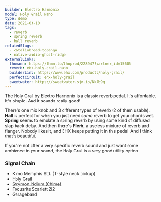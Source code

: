 ```yaml
---
builder: Electro Harmonix
model: Holy Grail Nano
type: demo
date: 2021-03-10
tags:
  - reverb
  - spring reverb
  - hall reverb
relatedSlugs:
  - catalinbread-topanga
  - native-audio-ghost-ridge
externalLinks:
  thomann: https://thmn.to/thoprod/228947?partner_id=15606
  reverb: ehx-holy-grail-nano
  builderLink: https://www.ehx.com/products/holy-grail/
  perfectCircuit: ehx-holy-grail
  sweetwater: https://sweetwater.sjv.io/Nk5b9q
---
```


The Holy Grail by Electro Harmonix is a classic reverb pedal. It's affordable. It's simple. And it sounds really good!

There's one mix knob and 3 different types of reverb (2 of them usable). **Hall** is perfect for when you just need _some_ reverb to get your chords wet. **Spring** seems to emulate a spring reverb by using some kind of diffused slap back delay. And then there's **Flerb**, a useless mixture of reverb and flanger. Nobody likes it, and EHX keeps putting it in this pedal. And I think that's beautiful.

If you're not after a very specific reverb sound and just want some ambience in your sound, the Holy Grail is a very good utility option.

### Signal Chain

- K'mo Memphis Std. (T-style neck pickup)
- Holy Grail
- [Strymon Iridium (Chime)](/demos/strymon-iridium)
- Focusrite Scarlett 2i2
- Garageband

